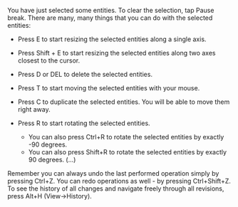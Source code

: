 You have just selected some entities. 
To clear the selection, tap Pause break.
There are many, many things that you can do with the selected entities:

- Press E to start resizing the selected entities along a single axis.
- Press Shift + E to start resizing the selected entities along two axes closest to the cursor.

- Press D or DEL to delete the selected entities.
- Press T to start moving the selected entities with your mouse.
- Press C to duplicate the selected entities. You will be able to move them right away.
- Press R to start rotating the selected entities.
  - You can also press Ctrl+R to rotate the selected entities by exactly -90 degrees.
  - You can also press Shift+R to rotate the selected entities by exactly 90 degrees. 
(...)

Remember you can always undo the last performed operation simply by pressing Ctrl+Z.
You can redo operations as well - by pressing Ctrl+Shift+Z.
To see the history of all changes and navigate freely through all revisions, press Alt+H (View->History).
